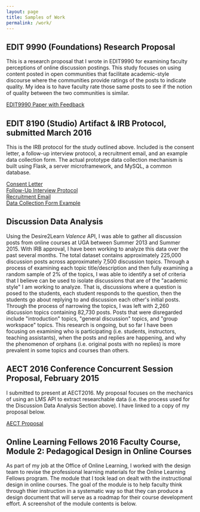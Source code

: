 ```yaml
---
layout: page
title: Samples of Work
permalink: /work/
---
```


## EDIT 9990 (Foundations) Research Proposal

This is a research proposal that I wrote in EDIT9990 for examining faculty perceptions of online discussion postings. This study focuses on using content posted in open communities that facilitate academic-style discourse where the communities provide ratings of the posts to indicate quality. My idea is to have faculty rate those same posts to see if the notion of quality between the two communities is similar.

[EDIT9990 Paper with Feedback](https://drive.google.com/file/d/0BzGBrRPyWKaxSy1sU0xiWDIweEU/view?usp=sharing)  

## EDIT 8190 (Studio) Artifact & IRB Protocol, submitted March 2016

This is the IRB protocol for the study outlined above. Included is the consent letter, a follow-up interview protocol, a recruitment email, and an example data collection form. The actual prototype data collection mechanism is built using Flask, a server microframework, and MySQL, a common database.

[Consent Letter](https://drive.google.com/open?id=0BzGBrRPyWKaxOW5uN1U0NDYxX3M)  
[Follow-Up Interview Protocol](https://drive.google.com/file/d/0BzGBrRPyWKaxN29FTmdfMURoa2M/view?usp=sharing)  
[Recruitment Email](https://drive.google.com/file/d/0BzGBrRPyWKaxc0l6QUFJVkJLX00/view?usp=sharing)  
[Data Collection Form Example](https://drive.google.com/file/d/0BzGBrRPyWKaxU1podWFpT0JXYmM/view?usp=sharing)  

## Discussion Data Analysis

Using the Desire2Learn *Valence* API, I was able to gather all discussion posts from online courses at UGA between Summer 2013 and Summer 2015. With IRB approval, I have been working to analyze this data over the past several months. The total dataset contains approximately 225,000 discussion posts across approximately 7,500 discussion topics. Through a process of examining each topic title/description and then fully examining a random sample of 2% of the topics, I was able to identify a set of criteria that I believe can be used to isolate discussions that are of the "academic style" I am working to analyze. That is, discussions where a question is posed to the students, each student responds to the question, then the students go about replying to and discussion each other's initial posts. Through the process of narrowing the topics, I was left with 2,260 discussion topics containing 82,730 posts. Posts that were disregarded include "introduction" topics, "general discussion" topics, and "group workspace" topics. This research is ongoing, but so far I have been focusing on examining who is participating (i.e. students, instructors, teaching assistants), when the posts and replies are happening, and why the phenomenon of orphans (i.e. original posts with no replies) is more prevalent in some topics and courses than others.

## AECT 2016 Conference Concurrent Session Proposal, February 2015

I submitted to present at AECT2016. My proposal focuses on the mechanics of using an LMS API to extract researchable data (i.e. the process used for the Discussion Data Analysis Section above). I have linked to a copy of my proposal below.

[AECT Proposal](https://docs.google.com/document/d/1TFmrRrYzYF5dpbL5y1Q8SgdbaLWzMVYsBaz8hlCBgj4/edit?usp=sharing)

## Online Learning Fellows 2016 Faculty Course, Module 2: Pedagogical Design in Online Courses

As part of my job at the Office of Online Learning, I worked with the design team to revise the professional learning materials for the Online Learning Fellows program. The module that I took lead on dealt with the instructional design in online courses. The goal of the module is to help faculty think through thier instruction in a systematic way so that they can produce a design document that will serve as a roadmap for their course development effort. A screenshot of the module contents is below.


